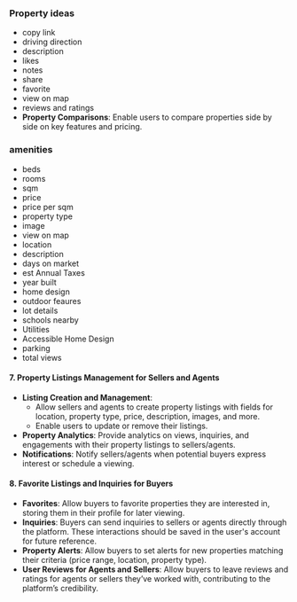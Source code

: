 ### Property ideas

- copy link
- driving direction
- description
- likes
- notes
- share
- favorite
- view on map
- reviews and ratings
- **Property Comparisons**: Enable users to compare properties side by side on key features and pricing.


### amenities
- beds
- rooms
- sqm
- price
- price per sqm
- property type
- image
- view on map
- location
- description
- days on market
- est Annual Taxes
- year built
- home design
- outdoor feaures
- lot details
- schools nearby
- Utilities
- Accessible Home Design
- parking
- total views


#### 7. **Property Listings Management for Sellers and Agents**
   - **Listing Creation and Management**: 
     - Allow sellers and agents to create property listings with fields for location, property type, price, description, images, and more.
     - Enable users to update or remove their listings.
   - **Property Analytics**: Provide analytics on views, inquiries, and engagements with their property listings to sellers/agents.
   - **Notifications**: Notify sellers/agents when potential buyers express interest or schedule a viewing.

#### 8. **Favorite Listings and Inquiries for Buyers**
   - **Favorites**: Allow buyers to favorite properties they are interested in, storing them in their profile for later viewing.
   - **Inquiries**: Buyers can send inquiries to sellers or agents directly through the platform. These interactions should be saved in the user's account for future reference.
   - **Property Alerts**: Allow buyers to set alerts for new properties matching their criteria (price range, location, property type).
- **User Reviews for Agents and Sellers**: Allow buyers to leave reviews and ratings for agents or sellers they’ve worked with, contributing to the platform’s credibility.
   
